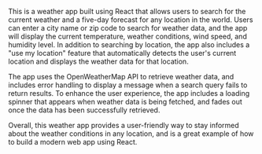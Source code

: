 This is a weather app built using React that allows users to search for the current weather and a five-day forecast for any location in the world. Users can enter a city name or zip code to search for weather data, and the app will display the current temperature, weather conditions, wind speed, and humidity level. In addition to searching by location, the app also includes a "use my location" feature that automatically detects the user's current location and displays the weather data for that location.

The app uses the OpenWeatherMap API to retrieve weather data, and includes error handling to display a message when a search query fails to return results. To enhance the user experience, the app includes a loading spinner that appears when weather data is being fetched, and fades out once the data has been successfully retrieved.

Overall, this weather app provides a user-friendly way to stay informed about the weather conditions in any location, and is a great example of how to build a modern web app using React.
